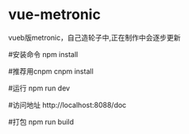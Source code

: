 # vue-metronic
vueb版metronic，自己造轮子中,正在制作中会逐步更新

#安装命令
npm install

#推荐用cnpm
cnpm install

#运行
npm run dev

#访问地址
http://localhost:8088/doc

#打包
npm run build
